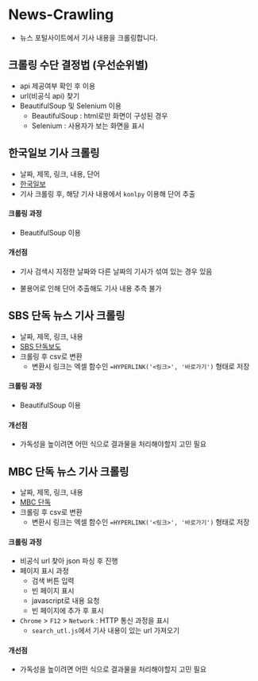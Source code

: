 # News-Crawling
- 뉴스 포털사이트에서 기사 내용을 크롤링합니다.


## 크롤링 수단 결정법 (우선순위별)
- api 제공여부 확인 후 이용
- url(비공식 api) 찾기
- BeautifulSoup 및 Selenium 이용
  - BeautifulSoup : html로만 화면이 구성된 경우
  - Selenium : 사용자가 보는 화면을 표시

  

## 한국일보 기사 크롤링

- 날짜, 제목, 링크, 내용, 단어
- [한국일보](https://www.hankookilbo.com/Search?searchText=)
- 기사 크롤링 후, 해당 기사 내용에서  `konlpy` 이용해 단어 추출

#### 크롤링 과정
- BeautifulSoup 이용

#### 개선점

- 기사 검색시 지정한 날짜와 다른 날짜의 기사가 섞여 있는 경우 있음

- 불용어로 인해 단어 추출해도 기사 내용 추측 불가

  

  

## SBS 단독 뉴스 기사 크롤링

- 날짜, 제목, 링크, 내용
- [SBS 단독보도](https://news.sbs.co.kr/news/newsPlusList.do?themeId=10000000034&plink=TOPWORD&cooper=SBSNEWSEND)
- 크롤링 후 csv로 변환
  - 변환시 링크는 엑셀 함수인 `=HYPERLINK('<링크>', '바로가기')` 형태로 저장

#### 크롤링 과정
- BeautifulSoup 이용

#### 개선점

- 가독성을 높이려면 어떤 식으로 결과물을 처리해야할지 고민 필요

  

  

## MBC 단독 뉴스 기사 크롤링

- 날짜, 제목, 링크, 내용
- [MBC 단독](https://imnews.imbc.com/more/search/?search_kwd=%EB%8B%A8%EB%8F%85#page=0)
- 크롤링 후 csv로 변환
  - 변환시 링크는 엑셀 함수인 `=HYPERLINK('<링크>', '바로가기')` 형태로 저장

#### 크롤링 과정
- 비공식 url 찾아 json 파싱 후 진행
- 페이지 표시 과정
  - 검색 버튼 입력
  - 빈 페이지 표시
  - javascript로 내용 요청
  - 빈 페이지에 추가 후 표시
- `Chrome` > `F12` > `Network` : HTTP 통신 과정을 표시
  - `search_utl.js`에서 기사 내용이 있는 url 가져오기

#### 개선점

- 가독성을 높이려면 어떤 식으로 결과물을 처리해야할지 고민 필요